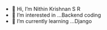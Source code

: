 - 👋 Hi, I’m Nithin Krishnan S R 
- 👀 I’m interested in ...Backend coding
- 🌱 I’m currently learning ...Django 

<!---
Nithin0114/Nithin0114 is a ✨ special ✨ repository because its `README.md` (this file) appears on your GitHub profile.
You can click the Preview link to take a look at your changes.
--->
